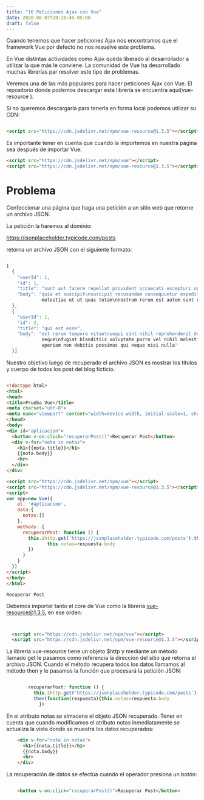 ```yaml
---
title: "16 Peticiones Ajax con Vue"
date: 2020-08-07T20:28:45-05:00
draft: false
---
```


Cuando tenemos que hacer peticiones Ajax nos encontramos que el framework Vue por defecto no nos resuelve este problema.

En Vue distintas actividades como Ajax queda liberado al desarrollador a utilizar la que más le conviene. La comunidad de Vue ha desarrollado muchas librerías par resolver este tipo de problemas.

Veremos una de las más populares para hacer peticiones Ajax con Vue. El repositorio donde podemos descargar esta librería se encuentra aquí(vue-resource ).

Si no queremos descargarla para tenerla en forma local podemos utilizar su CDN:

```html

<script src="https://cdn.jsdelivr.net/npm/vue-resource@1.3.5"></script>

```
Es importante tener en cuenta que cuando la importemos en nuestra página sea después de importar Vue:

```html
<script src="https://cdn.jsdelivr.net/npm/vue"></script>
<script src="https://cdn.jsdelivr.net/npm/vue-resource@1.3.5"></script>
```


# Problema

Confeccionar una página que haga una petición a un sitio web que retorne un archivo JSON.

La petición la haremos al dominio:

https://jsonplaceholder.typicode.com/posts 

retorna un archivo JSON con el siguiente formato:

```javascript

[
  {
    "userId": 1,
    "id": 1,
    "title": "sunt aut facere repellat provident occaecati excepturi optio reprehenderit",
    "body": "quia et suscipit\nsuscipit recusandae consequuntur expedita et cum\nreprehenderit
             molestiae ut ut quas totam\nnostrum rerum est autem sunt rem eveniet architecto"
  },
  {
    "userId": 1,
    "id": 2,
    "title": "qui est esse",
    "body": "est rerum tempore vitae\nsequi sint nihil reprehenderit dolor beatae ea dolores 
             neque\nfugiat blanditiis voluptate porro vel nihil molestiae ut reiciendis\nqui 
             aperiam non debitis possimus qui neque nisi nulla"
  }]

  ```

  Nuestro objetivo luego de recuperado el archivo JSON es mostrar los títulos y cuerpo de todos los post del blog ficticio.

  ```html

<!doctype html>
<html>
<head>
  <title>Prueba Vue</title> 
  <meta charset="utf-8">
  <meta name="viewport" content="width=device-width, initial-scale=1, shrink-to-fit=no">
</head>
<body>
  <div id="aplicacion">
    <button v-on:click="recuperarPost()">Recuperar Post</button>
    <div v-for="nota in notas">
      <h1>{{nota.title}}</h1>
      {{nota.body}}
      <hr>
    </div>
  </div>
 
  <script src="https://cdn.jsdelivr.net/npm/vue"></script>
  <script src="https://cdn.jsdelivr.net/npm/vue-resource@1.3.5"></script>
  <script>
var app=new Vue({
      el: '#aplicacion',
      data:{ 
        notas:[]
      },
      methods: {
        recuperarPost: function () {
          this.$http.get('https://jsonplaceholder.typicode.com/posts').then(function (respuesta) {
                 this.notas=respuesta.body              
          })
        }
      }
    })
  </script>
</body>
</html>

```

`Recuperar Post`


Debemos importar tanto el core de Vue como la librería vue-resource@1.3.5, en ese orden:

```html


  <script src="https://cdn.jsdelivr.net/npm/vue"></script>
  <script src="https://cdn.jsdelivr.net/npm/vue-resource@1.3.5"></script>

```

La librería vue-resource tiene un objeto $http y mediante un método llamado get le pasamos como referencia la dirección del sitio que retorna el archivo JSON. Cuando el método recupera todos los datos llamamos al método then y le pasamos la función que procesará la petición JSON:

```javascript

        recuperarPost: function () {
          this.$http.get('https://jsonplaceholder.typicode.com/posts').
          then(function(respuesta){this.notas=respuesta.body              
            })
```

En el atributo notas se almacena el objeto JSON recuperado. Tener en cuenta que cuando modificamos el atributo notas inmediatamente se actualiza la vista donde se muestra los datos recuperados:

```html
    <div v-for="nota in notas">
      <h1>{{nota.title}}</h1>
      {{nota.body}}
      <hr>
    </div>
```

La recuperación de datos se efectúa cuando el operador presiona un botón:

``` html

    <button v-on:click="recuperarPost()">Recuperar Post</button>
```